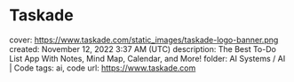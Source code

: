 # Taskade

cover: https://www.taskade.com/static_images/taskade-logo-banner.png
created: November 12, 2022 3:37 AM (UTC)
description: The Best To-Do List App With Notes, Mind Map, Calendar, and More!
folder: AI Systems / AI | Code
tags: ai, code
url: https://www.taskade.com